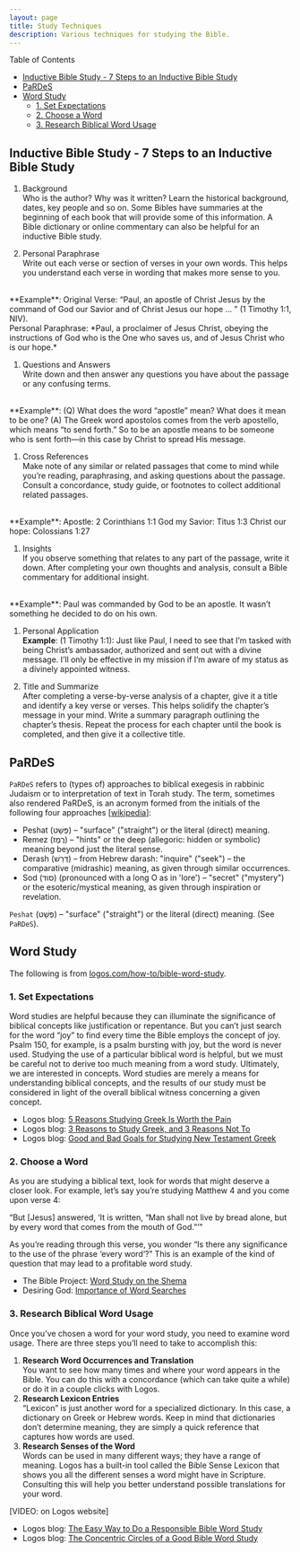 ```yaml
---
layout: page
title: Study Techniques
description: Various techniques for studying the Bible.
---
```


Table of Contents

- [Inductive Bible Study - 7 Steps to an Inductive Bible Study](#inductive-bible-study---7-steps-to-an-inductive-bible-study)
- [PaRDeS](#pardes)
- [Word Study](#word-study)
  - [1. Set Expectations](#1-set-expectations)
  - [2. Choose a Word](#2-choose-a-word)
  - [3. Research Biblical Word Usage](#3-research-biblical-word-usage)

## Inductive Bible Study - 7 Steps to an Inductive Bible Study

1. Background  
Who is the author? Why was it written? Learn the historical background, dates, key people and so on. Some Bibles have summaries at the beginning of each book that will provide some of this information. A Bible dictionary or online commentary can also be helpful for an inductive Bible study.

1. Personal Paraphrase  
Write out each verse or section of verses in your own words. This helps you understand each verse in wording that makes more sense to you.  
<br />
**Example**: Original Verse: “Paul, an apostle of Christ Jesus by the command of God our Savior and of Christ Jesus our hope … ” (1 Timothy 1:1, NIV).  
<br />
Personal Paraphrase: *Paul, a proclaimer of Jesus Christ, obeying the instructions of God who is the One who saves us, and of Jesus Christ who is our hope.*

1. Questions and Answers  
Write down and then answer any questions you have about the passage or any confusing terms.  
<br />
**Example**: (Q) What does the word “apostle” mean? What does it mean to be one? (A) The Greek word apostolos comes from the verb apostello, which means “to send forth.” So to be an apostle means to be someone who is sent forth—in this case by Christ to spread His message.

1. Cross References  
Make note of any similar or related passages that come to mind while you’re reading, paraphrasing, and asking questions about the passage. Consult a concordance, study guide, or footnotes to collect additional related passages.  
<br />
**Example**:  
Apostle: 2 Corinthians 1:1  
God my Savior: Titus 1:3  
Christ our hope: Colossians 1:27  

1. Insights  
If you observe something that relates to any part of the passage, write it down. After completing your own thoughts and analysis, consult a Bible commentary for additional insight.  
<br />
**Example**: Paul was commanded by God to be an apostle. It wasn’t something he decided to do on his own.

1. Personal Application  
**Example**: (1 Timothy 1:1): Just like Paul, I need to see that I’m tasked with being Christ’s ambassador, authorized and sent out with a divine message. I’ll only be effective in my mission if I’m aware of my status as a divinely appointed witness.

1. Title and Summarize  
After completing a verse-by-verse analysis of a chapter, give it a title and identify a key verse or verses. This helps solidify the chapter’s message in your mind. Write a summary paragraph outlining the chapter’s thesis. Repeat the process for each chapter until the book is completed, and then give it a collective title.

## PaRDeS 

`PaRDeS` refers to (types of) approaches to biblical exegesis in rabbinic Judaism or to interpretation of text in Torah study. The term, sometimes also rendered PaRDeS, is an acronym formed from the initials of the following four approaches [[wikipedia](https://en.wikipedia.org/wiki/Pardes_(Jewish_exegesis))]:

- Peshat (פְּשָׁט‎) – "surface" ("straight") or the literal (direct) meaning.
- Remez (רֶמֶז‎) – "hints" or the deep (allegoric: hidden or symbolic) meaning beyond just the literal sense.
- Derash (דְּרַשׁ‎) – from Hebrew darash: "inquire" ("seek") – the comparative (midrashic) meaning, as given through similar occurrences.
- Sod (סוֹד‎) (pronounced with a long O as in 'lore') – "secret" ("mystery") or the esoteric/mystical meaning, as given through inspiration or revelation.  

`Peshat` (פְּשָׁט‎) – "surface" ("straight") or the literal (direct) meaning. (See `PaRDeS`).

## Word Study

The following is from [logos.com/how-to/bible-word-study](https://www.logos.com/how-to/bible-word-study).

### 1. Set Expectations

Word studies are helpful because they can illuminate the significance of biblical concepts like justification or repentance. But you can’t just search for the word “joy” to find every time the Bible employs the concept of joy. Psalm 150, for example, is a psalm bursting with joy, but the word is never used. Studying the use of a particular biblical word is helpful, but we must be careful not to derive too much meaning from a word study. Ultimately, we are interested in concepts. Word studies are merely a means for understanding biblical concepts, and the results of our study must be considered in light of the overall biblical witness concerning a given concept.

- Logos blog: [5 Reasons Studying Greek Is Worth the Pain](https://blog.logos.com/2018/07/5-reasons-studying-greek-worth-pain/)
- Logos blog: [3 Reasons to Study Greek, and 3 Reasons Not To](https://blog.logos.com/2018/03/3-reasons-study-greek-3-reasons-not/)
- Logos blog: [Good and Bad Goals for Studying New Testament Greek](https://blog.logos.com/2018/03/good-bad-goals-studying-new-testament-greek/)

### 2. Choose a Word

As you are studying a biblical text, look for words that might deserve a closer look. For example, let’s say you’re studying Matthew 4 and you come upon verse 4:

“But [Jesus] answered, ‘It is written, “Man shall not live by bread alone, but by every word that comes from the mouth of God.”’”

As you’re reading through this verse, you wonder “Is there any significance to the use of the phrase ‘every word‘?” This is an example of the kind of question that may lead to a profitable word study.

- The Bible Project: [Word Study on the Shema](https://thebibleproject.com/explore/shema-listen/)
- Desiring God: [Importance of Word Searches](https://www.desiringgod.org/labs/the-most-important-day-of-your-life)

### 3. Research Biblical Word Usage

Once you’ve chosen a word for your word study, you need to examine word usage. There are three steps you’ll need to take to accomplish this:

1. **Research Word Occurrences and Translation**  
You want to see how many times and where your word appears in the Bible. You can do this with a concordance (which can take quite a while) or do it in a couple clicks with Logos.  
2. **Research Lexicon Entries**  
“Lexicon” is just another word for a specialized dictionary. In this case, a dictionary on Greek or Hebrew words. Keep in mind that dictionaries don’t determine meaning, they are simply a quick reference that captures how words are used.  
3. **Research Senses of the Word**  
Words can be used in many different ways; they have a range of meaning. Logos has a built-in tool called the Bible Sense Lexicon that shows you all the different senses a word might have in Scripture. Consulting this will help you better understand possible translations for your word.

[VIDEO: on Logos website]

- Logos blog: [The Easy Way to Do a Responsible Bible Word Study](https://blog.logos.com/2018/05/easy-way-responsible-bible-word-study/)
- Logos blog: [The Concentric Circles of a Good Bible Word Study](https://blog.logos.com/2016/05/concentric-circles-good-bible-word-study/)
